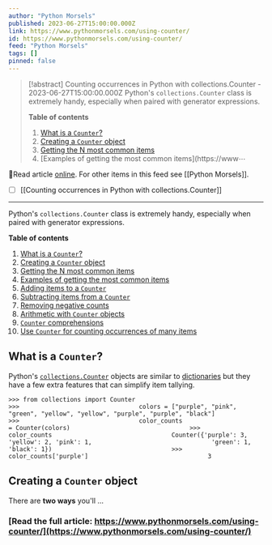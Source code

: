 ```yaml
---
author: "Python Morsels"
published: 2023-06-27T15:00:00.000Z
link: https://www.pythonmorsels.com/using-counter/
id: https://www.pythonmorsels.com/using-counter/
feed: "Python Morsels"
tags: []
pinned: false
---
```

> [!abstract] Counting occurrences in Python with collections.Counter - 2023-06-27T15:00:00.000Z
> Python's `collections.Counter` class is extremely handy, especially when paired with generator expressions.
> 
> **Table of contents**
> 
> 1. [What is a `Counter`?](https://www.pythonmorsels.com/using-counter/#what-is-a-counter)
> 2. [Creating a `Counter` object](https://www.pythonmorsels.com/using-counter/#creating-a-counter-object)
> 3. [Getting the N most common items](https://www.pythonmorsels.com/using-counter/#getting-the-n-most-common-items)
> 4. [Examples of getting the most common items](https://www⋯

🔗Read article [online](https://www.pythonmorsels.com/using-counter/). For other items in this feed see [[Python Morsels]].

- [ ] [[Counting occurrences in Python with collections․Counter]]
- - -
Python's `collections.Counter` class is extremely handy, especially when paired with generator expressions.

**Table of contents**

1. [What is a `Counter`?](https://www.pythonmorsels.com/using-counter/#what-is-a-counter)
2. [Creating a `Counter` object](https://www.pythonmorsels.com/using-counter/#creating-a-counter-object)
3. [Getting the N most common items](https://www.pythonmorsels.com/using-counter/#getting-the-n-most-common-items)
4. [Examples of getting the most common items](https://www.pythonmorsels.com/using-counter/#examples-of-getting-the-most-common-items)
5. [Adding items to a `Counter`](https://www.pythonmorsels.com/using-counter/#adding-items-to-a-counter)
6. [Subtracting items from a `Counter`](https://www.pythonmorsels.com/using-counter/#subtracting-items-from-a-counter)
7. [Removing negative counts](https://www.pythonmorsels.com/using-counter/#removing-negative-counts)
8. [Arithmetic with `Counter` objects](https://www.pythonmorsels.com/using-counter/#arithmetic-with-counter-objects)
9. [`Counter` comprehensions](https://www.pythonmorsels.com/using-counter/#counter-comprehensions)
10. [Use `Counter` for counting occurrences of many items](https://www.pythonmorsels.com/using-counter/#use-counter-for-counting-occurrences-of-many-items)

## What is a `Counter`?

Python's [`collections.Counter`](https://docs.python.org/3/library/collections.html#collections.Counter) objects are similar to [dictionaries](https://www.pythonmorsels.com/using-dictionaries-in-python/) but they have a few extra features that can simplify item tallying.

`>>> from collections import Counter                                 >>>                                 colors = ["purple", "pink", "green", "yellow", "yellow", "purple", "purple", "black"]                                 >>>                                 color_counts                                 = Counter(colors)                                 >>>                                 color_counts                                 Counter({'purple': 3, 'yellow': 2, 'pink': 1,                                 'green': 1, 'black': 1})                                 >>>                                 color_counts['purple']                                 3`
                                

## Creating a `Counter` object

There are **two ways** you'll …

### [Read the full article: https://www.pythonmorsels.com/using-counter/](https://www.pythonmorsels.com/using-counter/)

